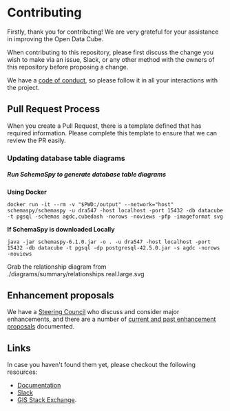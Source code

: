 # Contributing

Firstly, thank you for contributing! We are very grateful for your assistance in improving the Open Data Cube.

When contributing to this repository, please first discuss the change you wish to make via an issue,
Slack, or any other method with the owners of this repository before proposing a change.

We have a [code of conduct](code-of-conduct.md), so please follow it in all your interactions with the project.

## Pull Request Process

When you create a Pull Request, there is a template defined that has required information. Please complete this template to ensure that we can review the PR easily.

### Updating database table diagrams

##### Run SchemaSpy to generate database table diagrams

**Using Docker**
```
docker run -it --rm -v "$PWD:/output" --network="host" schemaspy/schemaspy -u dra547 -host localhost -port 15432 -db datacube -t pgsql -schemas agdc,cubedash -norows -noviews -pfp -imageformat svg
```

**If SchemaSpy is downloaded Locally**
```
java -jar schemaspy-6.1.0.jar -o . -u dra547 -host localhost -port 15432 -db datacube -t pgsql -dp postgresql-42.5.0.jar -s agdc -norows -noviews
```

Grab the relationship diagram from ./diagrams/summary/relationships.real.large.svg

## Enhancement proposals

We have a [Steering Council](https://github.com/opendatacube/datacube-core/wiki/steering-council) who discuss
and consider major enhancements, and there are a number of [current and past enhancement proposals](https://github.com/opendatacube/datacube-core/wiki/enhancement-proposals) documented.


## Links

In case you haven't found them yet, please checkout the following resources:

* [Documentation](https://datacube-core.readthedocs.io/en/latest/)
* [Slack](http://slack.opendatacube.org)
* [GIS Stack Exchange](https://gis.stackexchange.com/questions/tagged/open-data-cube).
